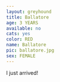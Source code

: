 ```yaml
---
layout: greyhound
title: Ballatore
age: 3 YEARS
available: no
cats: yes
color: RED
name: Ballatore
pic: ballatore.jpg
sex: FEMALE
---
```


I just arrived!
